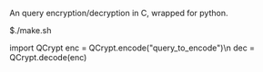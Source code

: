 An query encryption/decryption in C, wrapped for python.

$./make.sh

import QCrypt
enc = QCrypt.encode("query_to_encode")\n
dec = QCrypt.decode(enc)
